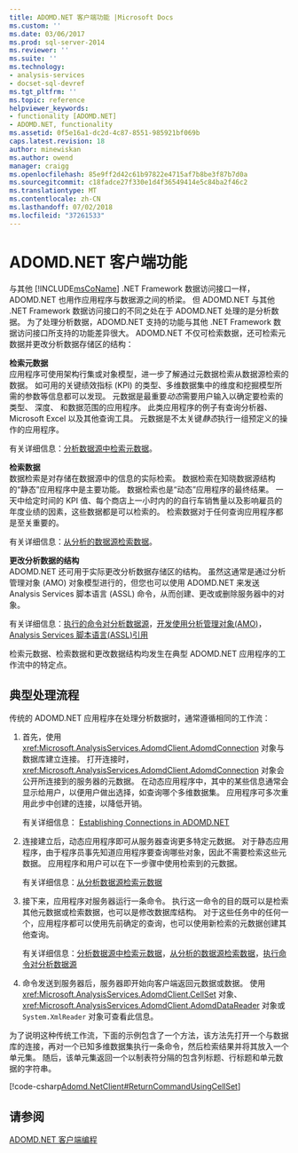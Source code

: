 ```yaml
---
title: ADOMD.NET 客户端功能 |Microsoft Docs
ms.custom: ''
ms.date: 03/06/2017
ms.prod: sql-server-2014
ms.reviewer: ''
ms.suite: ''
ms.technology:
- analysis-services
- docset-sql-devref
ms.tgt_pltfrm: ''
ms.topic: reference
helpviewer_keywords:
- functionality [ADOMD.NET]
- ADOMD.NET, functionality
ms.assetid: 0f5e16a1-dc2d-4c87-8551-985921bf069b
caps.latest.revision: 18
author: minewiskan
ms.author: owend
manager: craigg
ms.openlocfilehash: 85e9ff2d42c61b97822e4715af7b8be3f87b7d0a
ms.sourcegitcommit: c18fadce27f330e1d4f36549414e5c84ba2f46c2
ms.translationtype: MT
ms.contentlocale: zh-CN
ms.lasthandoff: 07/02/2018
ms.locfileid: "37261533"
---
```

# <a name="adomdnet-client-functionality"></a>ADOMD.NET 客户端功能
  与其他 [!INCLUDE[msCoName](../../includes/msconame-md.md)] .NET Framework 数据访问接口一样，ADOMD.NET 也用作应用程序与数据源之间的桥梁。 但 ADOMD.NET 与其他 .NET Framework 数据访问接口的不同之处在于 ADOMD.NET 处理的是分析数据。 为了处理分析数据，ADOMD.NET 支持的功能与其他 .NET Framework 数据访问接口所支持的功能差异很大。 ADOMD.NET 不仅可检索数据，还可检索元数据并更改分析数据存储区的结构：  
  
 **检索元数据**  
 应用程序可使用架构行集或对象模型，进一步了解通过元数据检索从数据源检索的数据。 如可用的关键绩效指标 (KPI) 的类型、多维数据集中的维度和挖掘模型所需的参数等信息都可以发现。 元数据是最重要*动态*需要用户输入以确定要检索的类型、 深度、 和数据范围的应用程序。 此类应用程序的例子有查询分析器、Microsoft Excel 以及其他查询工具。 元数据是不太关键*静态*执行一组预定义的操作的应用程序。  
  
 有关详细信息：[分析数据源中检索元数据](retrieving-metadata-from-an-analytical-data-source.md)。  
  
 **检索数据**  
 数据检索是对存储在数据源中的信息的实际检索。 数据检索在知晓数据源结构的“静态”应用程序中是主要功能。 数据检索也是“动态”应用程序的最终结果。 一天中给定时间的 KPI 值、每个商店上一小时内的的自行车销售量以及影响雇员的年度业绩的因素，这些数据都是可以检索的。 检索数据对于任何查询应用程序都是至关重要的。  
  
 有关详细信息：[从分析的数据源检索数据](retrieving-data-from-an-analytical-data-source.md)。  
  
 **更改分析数据的结构**  
 ADOMD.NET 还可用于实际更改分析数据存储区的结构。 虽然这通常是通过分析管理对象 (AMO) 对象模型进行的，但您也可以使用 ADOMD.NET 来发送 Analysis Services 脚本语言 (ASSL) 命令，从而创建、更改或删除服务器中的对象。  
  
 有关详细信息：[执行的命令对分析数据源](executing-commands-against-an-analytical-data-source.md)，[开发使用分析管理对象&#40;AMO&#41;](../multidimensional-models/analysis-management-objects/developing-with-analysis-management-objects-amo.md)， [Analysis Services 脚本语言&#40;ASSL&#41;引用](../scripting/analysis-services-scripting-language-assl-for-xmla.md)  
  
 检索元数据、检索数据和更改数据结构均发生在典型 ADOMD.NET 应用程序的工作流中的特定点。  
  
## <a name="typical-process-flow"></a>典型处理流程  
 传统的 ADOMD.NET 应用程序在处理分析数据时，通常遵循相同的工作流：  
  
1.  首先，使用 <xref:Microsoft.AnalysisServices.AdomdClient.AdomdConnection> 对象与数据库建立连接。 打开连接时，<xref:Microsoft.AnalysisServices.AdomdClient.AdomdConnection> 对象会公开所连接到的服务器的元数据。 在动态应用程序中，其中的某些信息通常会显示给用户，以便用户做出选择，如查询哪个多维数据集。 应用程序可多次重用此步中创建的连接，以降低开销。  
  
     有关详细信息： [Establishing Connections in ADOMD.NET](connections-in-adomd-net.md)  
  
2.  连接建立后，动态应用程序即可从服务器查询更多特定元数据。 对于静态应用程序，由于程序员事先知道应用程序要查询哪些对象，因此不需要检索这些元数据。 应用程序和用户可以在下一步骤中使用检索到的元数据。  
  
     有关详细信息：[从分析数据源检索元数据](retrieving-metadata-from-an-analytical-data-source.md)  
  
3.  接下来，应用程序对服务器运行一条命令。 执行这一命令的目的既可以是检索其他元数据或检索数据，也可以是修改数据库结构。 对于这些任务中的任何一个，应用程序都可以使用先前确定的查询，也可以使用新检索的元数据创建其他查询。  
  
     有关详细信息：[分析数据源中检索元数据](retrieving-metadata-from-an-analytical-data-source.md)，[从分析的数据源检索数据](retrieving-data-from-an-analytical-data-source.md)，[执行命令对分析数据源](executing-commands-against-an-analytical-data-source.md)  
  
4.  命令发送到服务器后，服务器即开始向客户端返回元数据或数据。 使用 <xref:Microsoft.AnalysisServices.AdomdClient.CellSet> 对象、<xref:Microsoft.AnalysisServices.AdomdClient.AdomdDataReader> 对象或 `System.XmlReader` 对象可查看此信息。  
  
 为了说明这种传统工作流，下面的示例包含了一个方法，该方法先打开一个与数据库的连接，再对一个已知多维数据集执行一条命令，然后检索结果并将其放入一个单元集。 随后，该单元集返回一个以制表符分隔的包含列标题、行标题和单元数据的字符串。  
  
 [!code-csharp[Adomd.NetClient#ReturnCommandUsingCellSet](../../snippets/csharp/SQL14/adomd.net/adomd.netclient/cs/adomdexample.cs#returncommandusingcellset)]  
  
## <a name="see-also"></a>请参阅  
 [ADOMD.NET 客户端编程](adomd-net-client-programming.md)  
  
  
